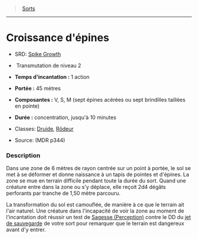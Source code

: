 ﻿---
!SpellItem
Family: SpellHD
Name: Croissance d'épines
Type: Transmutation
Level: 2
CastingTime: 1 action
Range: 45 mètres
Components: V, S, M (sept épines acérées ou sept brindilles taillées en pointe)
Duration: concentration, jusqu'à 10 minutes
Classes: '[Druide](hd_druid.md), [Rôdeur](hd_ranger.md)'
Source: (MDR p344)
AltName: '[Spike Growth](srd_spells_spike_growth.md)'
Id: spells_hd.md#croissance-dépines
ParentLink: spells_hd.md#sorts
ParentName: Sorts
NameLevel: 1
Attributes:
  Name: Croissance d'épines
  Markdown: >+
    # <!--Name-->Croissance d'épines<!--/Name-->


    - SRD: <!--AltName-->[Spike Growth](srd_spells_spike_growth.md)<!--/AltName-->


    -  <!--Type-->Transmutation<!--/Type--> de niveau <!--Level-->2<!--/Level-->


    - **Temps d'incantation :** <!--CastingTime-->1 action<!--/CastingTime-->


    - **Portée :** <!--Range-->45 mètres<!--/Range-->


    - **Composantes :** <!--Components-->V, S, M (sept épines acérées ou sept brindilles taillées en pointe)<!--/Components-->


    - **Durée :** <!--Duration-->concentration, jusqu'à 10 minutes<!--/Duration-->


    - Classes: <!--Classes-->[Druide](hd_druid.md), [Rôdeur](hd_ranger.md)<!--/Classes-->


    - Source: <!--Source-->(MDR p344)<!--/Source-->


    ### Description


    Dans une zone de 6 mètres de rayon centrée sur un point à portée, le sol se met à se déformer et donne naissance à un tapis de pointes et d'épines. La zone se mue en terrain difficile pendant toute la durée du sort. Quand une créature entre dans la zone ou s'y déplace, elle reçoit 2d4 dégâts perforants par tranche de 1,50 mètre parcouru.


    La transformation du sol est camouflée, de manière à ce que le terrain ait l'air naturel. Une créature dans l'incapacité de voir la zone au moment de l'incantation doit réussir un test de [Sagesse (Perception)](hd_abilities_wisdom_perception.md) contre le DD du [jet de sauvegarde](hd_abilities_jets_de_sauvegarde.md) de votre sort pour remarquer que le terrain est dangereux avant d'y entrer.

  AltName: '[Spike Growth](srd_spells_spike_growth.md)'
  Type: Transmutation
  Level: 2
  CastingTime: 1 action
  Range: 45 mètres
  Components: V, S, M (sept épines acérées ou sept brindilles taillées en pointe)
  Duration: concentration, jusqu'à 10 minutes
  Classes: '[Druide](hd_druid.md), [Rôdeur](hd_ranger.md)'
  Source: (MDR p344)
AttributesDictionary: >+
  Name: Croissance d'épines

  Markdown: >+

    # <!--Name-->Croissance d'épines<!--/Name-->





    - SRD: <!--AltName-->[Spike Growth](srd_spells_spike_growth.md)<!--/AltName-->





    -  <!--Type-->Transmutation<!--/Type--> de niveau <!--Level-->2<!--/Level-->





    - **Temps d'incantation :** <!--CastingTime-->1 action<!--/CastingTime-->





    - **Portée :** <!--Range-->45 mètres<!--/Range-->





    - **Composantes :** <!--Components-->V, S, M (sept épines acérées ou sept brindilles taillées en pointe)<!--/Components-->





    - **Durée :** <!--Duration-->concentration, jusqu'à 10 minutes<!--/Duration-->





    - Classes: <!--Classes-->[Druide](hd_druid.md), [Rôdeur](hd_ranger.md)<!--/Classes-->





    - Source: <!--Source-->(MDR p344)<!--/Source-->





    ### Description





    Dans une zone de 6 mètres de rayon centrée sur un point à portée, le sol se met à se déformer et donne naissance à un tapis de pointes et d'épines. La zone se mue en terrain difficile pendant toute la durée du sort. Quand une créature entre dans la zone ou s'y déplace, elle reçoit 2d4 dégâts perforants par tranche de 1,50 mètre parcouru.





    La transformation du sol est camouflée, de manière à ce que le terrain ait l'air naturel. Une créature dans l'incapacité de voir la zone au moment de l'incantation doit réussir un test de [Sagesse (Perception)](hd_abilities_wisdom_perception.md) contre le DD du [jet de sauvegarde](hd_abilities_jets_de_sauvegarde.md) de votre sort pour remarquer que le terrain est dangereux avant d'y entrer.



  AltName: '[Spike Growth](srd_spells_spike_growth.md)'

  Type: Transmutation

  Level: 2

  CastingTime: 1 action

  Range: 45 mètres

  Components: V, S, M (sept épines acérées ou sept brindilles taillées en pointe)

  Duration: concentration, jusqu'à 10 minutes

  Classes: '[Druide](hd_druid.md), [Rôdeur](hd_ranger.md)'

  Source: (MDR p344)

---
> [Sorts](hd_spells.md)

---

# Croissance d'épines

- SRD: [Spike Growth](srd_spells_spike_growth.md)

-  Transmutation de niveau 2

- **Temps d'incantation :** 1 action

- **Portée :** 45 mètres

- **Composantes :** V, S, M (sept épines acérées ou sept brindilles taillées en pointe)

- **Durée :** concentration, jusqu'à 10 minutes

- Classes: [Druide](hd_druid.md), [Rôdeur](hd_ranger.md)

- Source: (MDR p344)

### Description

Dans une zone de 6 mètres de rayon centrée sur un point à portée, le sol se met à se déformer et donne naissance à un tapis de pointes et d'épines. La zone se mue en terrain difficile pendant toute la durée du sort. Quand une créature entre dans la zone ou s'y déplace, elle reçoit 2d4 dégâts perforants par tranche de 1,50 mètre parcouru.

La transformation du sol est camouflée, de manière à ce que le terrain ait l'air naturel. Une créature dans l'incapacité de voir la zone au moment de l'incantation doit réussir un test de [Sagesse (Perception)](hd_abilities_wisdom_perception.md) contre le DD du [jet de sauvegarde](hd_abilities_jets_de_sauvegarde.md) de votre sort pour remarquer que le terrain est dangereux avant d'y entrer.

